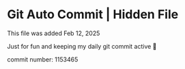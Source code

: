 # Git Auto Commit | Hidden File

This file was added Feb 12, 2025

Just for fun and keeping my daily git commit active 🤪

commit number: 1153465
